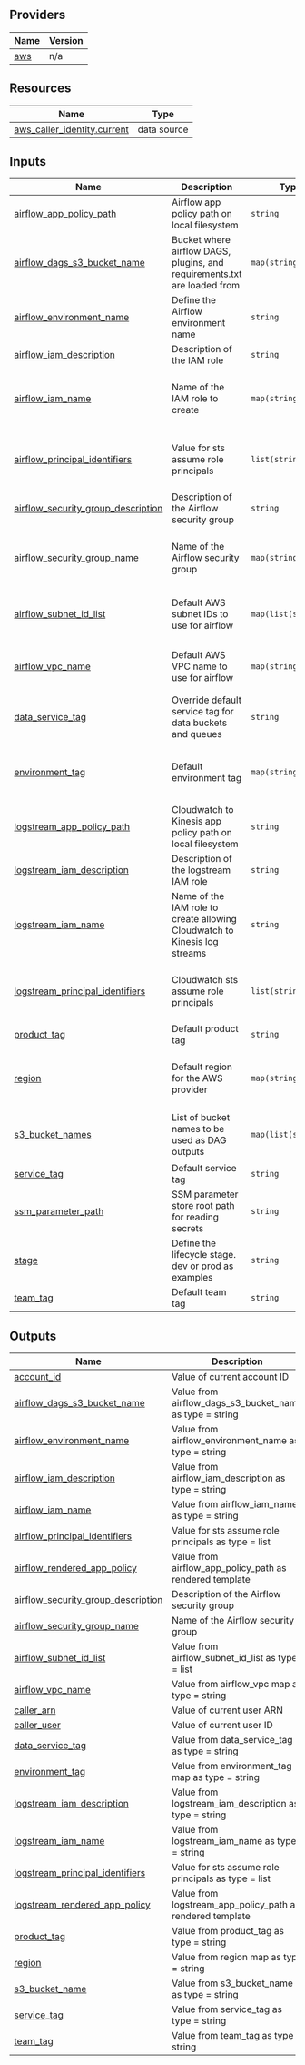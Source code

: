 ## Providers

| Name                                             | Version |
| ------------------------------------------------ | ------- |
| <a name="provider_aws"></a> [aws](#provider_aws) | n/a     |

## Resources

| Name                                                                                                                          | Type        |
| ----------------------------------------------------------------------------------------------------------------------------- | ----------- |
| [aws_caller_identity.current](https://registry.terraform.io/providers/hashicorp/aws/latest/docs/data-sources/caller_identity) | data source |

## Inputs

| Name                                                                                                                                    | Description                                                               | Type                | Default                                                                                              | Required |
| --------------------------------------------------------------------------------------------------------------------------------------- | ------------------------------------------------------------------------- | ------------------- | ---------------------------------------------------------------------------------------------------- | :------: |
| <a name="input_airflow_app_policy_path"></a> [airflow_app_policy_path](#input_airflow_app_policy_path)                                  | Airflow app policy path on local filesystem                               | `string`            | `"../airflow-iam-policy.tpl"`                                                                        |    no    |
| <a name="input_airflow_dags_s3_bucket_name"></a> [airflow_dags_s3_bucket_name](#input_airflow_dags_s3_bucket_name)                      | Bucket where airflow DAGS, plugins, and requirements.txt are loaded from  | `map(string)`       | <pre>{<br> "dev": null,<br> "prod": null<br>}</pre>                                                  |    no    |
| <a name="input_airflow_environment_name"></a> [airflow_environment_name](#input_airflow_environment_name)                               | Define the Airflow environment name                                       | `string`            | `null`                                                                                               |    no    |
| <a name="input_airflow_iam_description"></a> [airflow_iam_description](#input_airflow_iam_description)                                  | Description of the IAM role                                               | `string`            | `"Airflow execution role"`                                                                           |    no    |
| <a name="input_airflow_iam_name"></a> [airflow_iam_name](#input_airflow_iam_name)                                                       | Name of the IAM role to create                                            | `map(string)`       | <pre>{<br> "dev": "airflow-iam-policy-dev",<br> "prod": "airflow-iam-policy-prod"<br>}</pre>         |    no    |
| <a name="input_airflow_principal_identifiers"></a> [airflow_principal_identifiers](#input_airflow_principal_identifiers)                | Value for sts assume role principals                                      | `list(string)`      | <pre>[<br> "airflow.amazonaws.com",<br> "airflow-env.amazonaws.com"<br>]</pre>                       |    no    |
| <a name="input_airflow_security_group_description"></a> [airflow_security_group_description](#input_airflow_security_group_description) | Description of the Airflow security group                                 | `string`            | `"Security Group for Amazon MWAA Environment"`                                                       |    no    |
| <a name="input_airflow_security_group_name"></a> [airflow_security_group_name](#input_airflow_security_group_name)                      | Name of the Airflow security group                                        | `map(string)`       | <pre>{<br> "dev": "airflow-security-group-dev",<br> "prod": "airflow-security-group-prod"<br>}</pre> |    no    |
| <a name="input_airflow_subnet_id_list"></a> [airflow_subnet_id_list](#input_airflow_subnet_id_list)                                     | Default AWS subnet IDs to use for airflow                                 | `map(list(string))` | <pre>{<br> "dev": [],<br> "prod": []<br>}</pre>                                                      |    no    |
| <a name="input_airflow_vpc_name"></a> [airflow_vpc_name](#input_airflow_vpc_name)                                                       | Default AWS VPC name to use for airflow                                   | `map(string)`       | <pre>{<br> "dev": null,<br> "prod": null<br>}</pre>                                                  |    no    |
| <a name="input_data_service_tag"></a> [data_service_tag](#input_data_service_tag)                                                       | Override default service tag for data buckets and queues                  | `string`            | `null`                                                                                               |    no    |
| <a name="input_environment_tag"></a> [environment_tag](#input_environment_tag)                                                          | Default environment tag                                                   | `map(string)`       | <pre>{<br> "dev": "development",<br> "prod": "production"<br>}</pre>                                 |    no    |
| <a name="input_logstream_app_policy_path"></a> [logstream_app_policy_path](#input_logstream_app_policy_path)                            | Cloudwatch to Kinesis app policy path on local filesystem                 | `string`            | `"../airflow-logstream-iam-policy.tpl"`                                                              |    no    |
| <a name="input_logstream_iam_description"></a> [logstream_iam_description](#input_logstream_iam_description)                            | Description of the logstream IAM role                                     | `string`            | `"Allow sending Cloudwatch logs to Kinesis data streams"`                                            |    no    |
| <a name="input_logstream_iam_name"></a> [logstream_iam_name](#input_logstream_iam_name)                                                 | Name of the IAM role to create allowing Cloudwatch to Kinesis log streams | `string`            | `"airflow-logstream-iam-policy"`                                                                     |    no    |
| <a name="input_logstream_principal_identifiers"></a> [logstream_principal_identifiers](#input_logstream_principal_identifiers)          | Cloudwatch sts assume role principals                                     | `list(string)`      | <pre>[<br> "delivery.logs.amazonaws.com",<br> "logs.amazonaws.com"<br>]</pre>                        |    no    |
| <a name="input_product_tag"></a> [product_tag](#input_product_tag)                                                                      | Default product tag                                                       | `string`            | `"security"`                                                                                         |    no    |
| <a name="input_region"></a> [region](#input_region)                                                                                     | Default region for the AWS provider                                       | `map(string)`       | <pre>{<br> "dev": "us-east-1",<br> "prod": "us-east-1"<br>}</pre>                                    |    no    |
| <a name="input_s3_bucket_names"></a> [s3_bucket_names](#input_s3_bucket_names)                                                          | List of bucket names to be used as DAG outputs                            | `map(list(string))` | <pre>{<br> "dev": [],<br> "prod": []<br>}</pre>                                                      |    no    |
| <a name="input_service_tag"></a> [service_tag](#input_service_tag)                                                                      | Default service tag                                                       | `string`            | `"airflow"`                                                                                          |    no    |
| <a name="input_ssm_parameter_path"></a> [ssm_parameter_path](#input_ssm_parameter_path)                                                 | SSM parameter store root path for reading secrets                         | `string`            | `null`                                                                                               |    no    |
| <a name="input_stage"></a> [stage](#input_stage)                                                                                        | Define the lifecycle stage. dev or prod as examples                       | `string`            | n/a                                                                                                  |   yes    |
| <a name="input_team_tag"></a> [team_tag](#input_team_tag)                                                                               | Default team tag                                                          | `string`            | `null`                                                                                               |    no    |

## Outputs

| Name                                                                                                                                      | Description                                               |
| ----------------------------------------------------------------------------------------------------------------------------------------- | --------------------------------------------------------- |
| <a name="output_account_id"></a> [account_id](#output_account_id)                                                                         | Value of current account ID                               |
| <a name="output_airflow_dags_s3_bucket_name"></a> [airflow_dags_s3_bucket_name](#output_airflow_dags_s3_bucket_name)                      | Value from airflow_dags_s3_bucket_name as type = string   |
| <a name="output_airflow_environment_name"></a> [airflow_environment_name](#output_airflow_environment_name)                               | Value from airflow_environment_name as type = string      |
| <a name="output_airflow_iam_description"></a> [airflow_iam_description](#output_airflow_iam_description)                                  | Value from airflow_iam_description as type = string       |
| <a name="output_airflow_iam_name"></a> [airflow_iam_name](#output_airflow_iam_name)                                                       | Value from airflow_iam_name as type = string              |
| <a name="output_airflow_principal_identifiers"></a> [airflow_principal_identifiers](#output_airflow_principal_identifiers)                | Value for sts assume role principals as type = list       |
| <a name="output_airflow_rendered_app_policy"></a> [airflow_rendered_app_policy](#output_airflow_rendered_app_policy)                      | Value from airflow_app_policy_path as rendered template   |
| <a name="output_airflow_security_group_description"></a> [airflow_security_group_description](#output_airflow_security_group_description) | Description of the Airflow security group                 |
| <a name="output_airflow_security_group_name"></a> [airflow_security_group_name](#output_airflow_security_group_name)                      | Name of the Airflow security group                        |
| <a name="output_airflow_subnet_id_list"></a> [airflow_subnet_id_list](#output_airflow_subnet_id_list)                                     | Value from airflow_subnet_id_list as type = list          |
| <a name="output_airflow_vpc_name"></a> [airflow_vpc_name](#output_airflow_vpc_name)                                                       | Value from airflow_vpc map as type = string               |
| <a name="output_caller_arn"></a> [caller_arn](#output_caller_arn)                                                                         | Value of current user ARN                                 |
| <a name="output_caller_user"></a> [caller_user](#output_caller_user)                                                                      | Value of current user ID                                  |
| <a name="output_data_service_tag"></a> [data_service_tag](#output_data_service_tag)                                                       | Value from data_service_tag as type = string              |
| <a name="output_environment_tag"></a> [environment_tag](#output_environment_tag)                                                          | Value from environment_tag map as type = string           |
| <a name="output_logstream_iam_description"></a> [logstream_iam_description](#output_logstream_iam_description)                            | Value from logstream_iam_description as type = string     |
| <a name="output_logstream_iam_name"></a> [logstream_iam_name](#output_logstream_iam_name)                                                 | Value from logstream_iam_name as type = string            |
| <a name="output_logstream_principal_identifiers"></a> [logstream_principal_identifiers](#output_logstream_principal_identifiers)          | Value for sts assume role principals as type = list       |
| <a name="output_logstream_rendered_app_policy"></a> [logstream_rendered_app_policy](#output_logstream_rendered_app_policy)                | Value from logstream_app_policy_path as rendered template |
| <a name="output_product_tag"></a> [product_tag](#output_product_tag)                                                                      | Value from product_tag as type = string                   |
| <a name="output_region"></a> [region](#output_region)                                                                                     | Value from region map as type = string                    |
| <a name="output_s3_bucket_name"></a> [s3_bucket_name](#output_s3_bucket_name)                                                             | Value from s3_bucket_name as type = string                |
| <a name="output_service_tag"></a> [service_tag](#output_service_tag)                                                                      | Value from service_tag as type = string                   |
| <a name="output_team_tag"></a> [team_tag](#output_team_tag)                                                                               | Value from team_tag as type = string                      |
